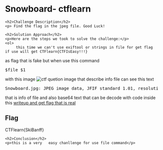 <title>Snowboard- ctflearn</title>

<!DOCTYPE html>
<html>

<body>
    <h1>Snowboard- ctflearn</h1>

    <h2>Challenge Description</h2>
    <p> Find the flag in the jpeg file. Good Luck!


 
</p>
 
    <h2>Solution Approach</h2>
    <p>Here are the steps we took to solve the challenge:</p>
    <ol>
         this time we can't use exiftool or strings in file for get flag if use will get CTFlearn{CTFIsEasy!!!}
as flag that is fake but when use this command
<pre>$file $1</pre> with this image 
 <img src=" https://cybersecctf.github.io/blog/2024/practice/ctflearn/Snowboard/Snowboard.jpg" alt="ctf quetion image" class="inline"/>
    that describe info file can see this text<pre>Snowboard.jpg: JPEG image data, JFIF standard 1.01, resolution (DPI), density 300x300, segment length 16, comment: "CTFlearn{CTFIsEasy!!!}", comment: "Q1RGbGVhcm57U2tpQmFuZmZ9Cg==", Exif Standard: [TIFF image data, little-endian, direntries=8, manufacturer=Canon, model=Canon EOS 6D Mark II, xresolution=138, yresolution=146, resolutionunit=2, software=GIMP 2.10.6, datetime=2019:05:07 14:37:21], progressive, precision 8, 1200x800, components 3
</pre>
that is info of file and also base64 text that can be decode with code inside this <a href="https://cybersecctf.github.io/blog/2024/practice/ctflearn/QRCode/writeup1.md">writeup and get flag that is real</a>
    </ol>
<br>
    <h2>Flag</h2>
    <p class="flag">CTFlearn{SkiBanff}
</p>

    <h2>Conclusion</h2>
    <p>this is a very   easy chanllenge for use file command</p>
</body>
</html>



